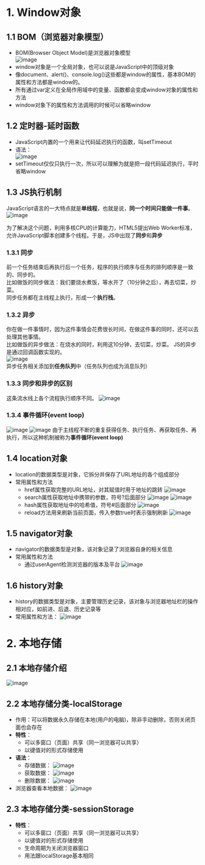 # 1. Window对象

## 1.1 BOM（浏览器对象模型）
 - BOM(Browser Object Model)是浏览器对象模型  
![image](https://github.com/Happy-jianghui/Frontend-Learning/assets/98568967/c706f1e7-3f1d-4665-8bd7-a497bd63d4ca)
 - window对象是一个全局对象，也可以说是JavaScript中的顶级对象
 - 像document、alert()、console.log()这些都是window的属性，基本BOM的属性和方法都是window的。
 - 所有通过var定义在全局作用域中的变量、函数都会变成window对象的属性和方法
 - window对象下的属性和方法调用的时候可以省略window

## 1.2 定时器-延时函数
 - JavaScript内置的一个用来让代码延迟执行的函数，叫setTimeout
 - 语法：  
![image](https://github.com/Happy-jianghui/Frontend-Learning/assets/98568967/3dd8d4f0-4864-4a63-a7a6-91c1f98cd750)
 - setTimeout仅仅只执行一次，所以可以理解为就是把一段代码延迟执行，平时省略window

## 1.3 JS执行机制
JavaScript语言的一大特点就是**单线程**，也就是说，**同一个时间只能做一件事**。
![image](https://github.com/Happy-jianghui/Frontend-Learning/assets/98568967/83e8f920-c65d-4112-b3a4-d7bc7ec9c553)

为了解决这个问题，利用多核CPU的计算能力，HTML5提出Web Worker标准，允许JavaScript脚本创建多个线程。于是，JS中出现了**同步**和**异步**

### 1.3.1 同步
前一个任务结束后再执行后一个任务，程序的执行顺序与任务的排列顺序是一致的、同步的。  
比如做饭的同步做法：我们要烧水煮饭，等水开了（10分钟之后），再去切菜，炒菜。  
同步任务都在主线程上执行，形成一个**执行栈**。

### 1.3.2 异步
你在做一件事情时，因为这件事情会花费很长时间，在做这件事的同时，还可以去处理其他事情。  
比如做饭的异步做法：在烧水的同时，利用这10分钟，去切菜，炒菜。 
JS的异步是通过回调函数实现的。  
![image](https://github.com/Happy-jianghui/Frontend-Learning/assets/98568967/c2dea049-b244-4ef6-8b62-92946def7cda)  
异步任务相关添加到**任务队列**中（任务队列也成为消息队列）

### 1.3.3 同步和异步的区别
这条流水线上各个流程执行顺序不同。
![image](https://github.com/Happy-jianghui/Frontend-Learning/assets/98568967/af2d324f-e2b1-4641-8910-48b54b0aeac1)

### 1.3.4 事件循环(event loop)
![image](https://github.com/Happy-jianghui/Frontend-Learning/assets/98568967/2f32640b-9c84-4d7e-b6b3-37e2c0dfa2be)
![image](https://github.com/Happy-jianghui/Frontend-Learning/assets/98568967/e65f5b20-89f6-4dc9-bd64-34316a20ff7e)
由于主线程不断的重复获得任务、执行任务、再获取任务、再执行，所以这种机制被称为**事件循环(event loop)**


## 1.4 location对象
 - location的数据类型是对象，它拆分并保存了URL地址的各个组成部分
 - 常用属性和方法
    - href属性获取完整的URL地址，对其赋值时用于地址的跳转
    ![image](https://github.com/Happy-jianghui/Frontend-Learning/assets/98568967/d9d17200-321f-42b2-a3bb-ea91858c2053)
    - search属性获取地址中携带的参数，符号?后面部分
    ![image](https://github.com/Happy-jianghui/Frontend-Learning/assets/98568967/4d28505b-5584-46de-828a-6070b666aeb9)
    ![image](https://github.com/Happy-jianghui/Frontend-Learning/assets/98568967/fd94c686-b466-478d-8eb6-458f79ed9359)
    - hash属性获取地址中的哈希值，符号#后面部分
    ![image](https://github.com/Happy-jianghui/Frontend-Learning/assets/98568967/d0fe594a-c0b7-40ba-bffe-fb194513c46e)
    - reload方法用来刷新当前页面，传入参数true时表示强制刷新
    ![image](https://github.com/Happy-jianghui/Frontend-Learning/assets/98568967/3e432fe9-b988-413a-8331-89055c4055a4)

## 1.5 navigator对象
 - navigator的数据类型是对象，该对象记录了浏览器自身的相关信息
 - 常用属性和方法
   - 通过userAgent检测浏览器的版本及平台
   ![image](https://github.com/Happy-jianghui/Frontend-Learning/assets/98568967/b837c9e5-746c-48cd-b147-13b878f1b419)

## 1.6 history对象
 - history的数据类型是对象，主要管理历史记录，该对象与浏览器地址栏的操作相对应，如前进、后退、历史记录等
 - 常用属性和方法：
 ![image](https://github.com/Happy-jianghui/Frontend-Learning/assets/98568967/4f3d1d3c-0a0f-46d0-b59e-b997bae0a958)


# 2. 本地存储
## 2.1 本地存储介绍
![image](https://github.com/Happy-jianghui/Frontend-Learning/assets/98568967/7ef4c926-3043-4f74-aaed-ece555614d4b)


## 2.2 本地存储分类-localStorage
 - 作用：可以将数据永久存储在本地(用户的电脑)，除非手动删除，否则关闭页面也会存在
 - **特性**：
    - 可以多窗口（页面）共享（同一浏览器可以共享）
    - 以键值对的形式存储使用
 - **语法**：
    - 存储数据：
    ![image](https://github.com/Happy-jianghui/Frontend-Learning/assets/98568967/f8a9a202-9a02-4765-a8f6-22f8c03380a7)
    - 获取数据：
    ![image](https://github.com/Happy-jianghui/Frontend-Learning/assets/98568967/380473a3-be68-44f8-b99c-768a0bc58ffb)
    - 删除数据：
    ![image](https://github.com/Happy-jianghui/Frontend-Learning/assets/98568967/c745047a-1a0d-4ab2-a7b9-d8442ade7edb)
 - 浏览器查看本地数据：
![image](https://github.com/Happy-jianghui/Frontend-Learning/assets/98568967/e639a008-e96f-4cec-822e-e48afcd46adf)

## 2.3 本地存储分类-sessionStorage
 - **特性**：
    - 可以多窗口（页面）共享（同一浏览器可以共享）
    - 以键值对的形式存储使用
    - 生命周期为关闭浏览器窗口
    - 用法跟localStorage基本相同






















